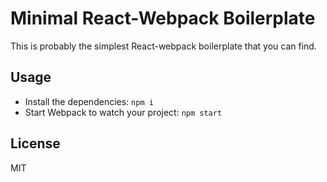 # Minimal React-Webpack Boilerplate

This is probably the simplest React-webpack boilerplate that you can find.

## Usage

- Install the dependencies: `npm i`
- Start Webpack to watch your project: `npm start`

## License

MIT

